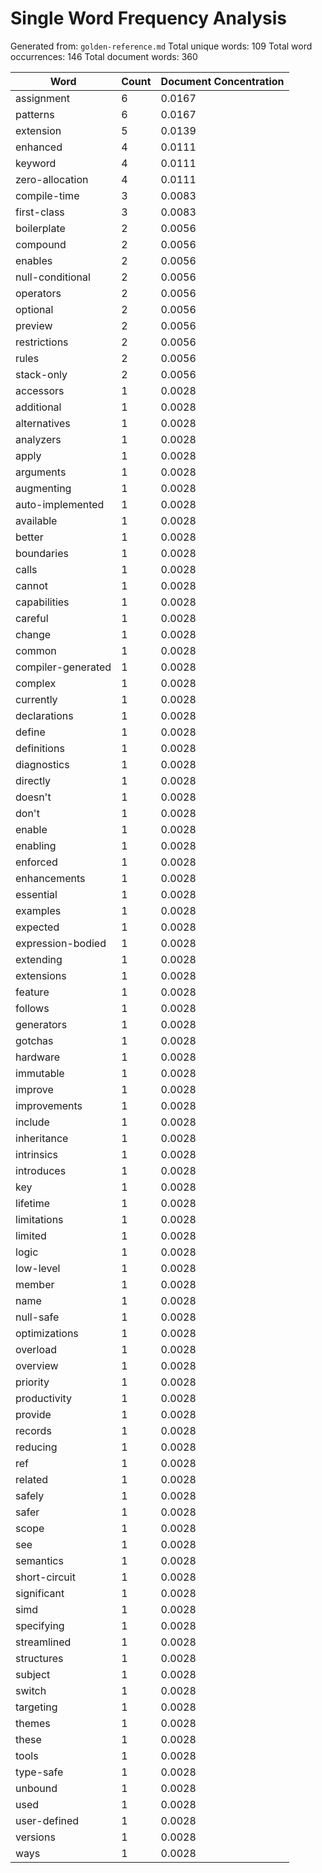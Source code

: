 # Single Word Frequency Analysis

Generated from: `golden-reference.md`
Total unique words: 109
Total word occurrences: 146
Total document words: 360

| Word | Count | Document Concentration |
|------|-------|------------------------|
| assignment | 6 | 0.0167 |
| patterns | 6 | 0.0167 |
| extension | 5 | 0.0139 |
| enhanced | 4 | 0.0111 |
| keyword | 4 | 0.0111 |
| zero-allocation | 4 | 0.0111 |
| compile-time | 3 | 0.0083 |
| first-class | 3 | 0.0083 |
| boilerplate | 2 | 0.0056 |
| compound | 2 | 0.0056 |
| enables | 2 | 0.0056 |
| null-conditional | 2 | 0.0056 |
| operators | 2 | 0.0056 |
| optional | 2 | 0.0056 |
| preview | 2 | 0.0056 |
| restrictions | 2 | 0.0056 |
| rules | 2 | 0.0056 |
| stack-only | 2 | 0.0056 |
| accessors | 1 | 0.0028 |
| additional | 1 | 0.0028 |
| alternatives | 1 | 0.0028 |
| analyzers | 1 | 0.0028 |
| apply | 1 | 0.0028 |
| arguments | 1 | 0.0028 |
| augmenting | 1 | 0.0028 |
| auto-implemented | 1 | 0.0028 |
| available | 1 | 0.0028 |
| better | 1 | 0.0028 |
| boundaries | 1 | 0.0028 |
| calls | 1 | 0.0028 |
| cannot | 1 | 0.0028 |
| capabilities | 1 | 0.0028 |
| careful | 1 | 0.0028 |
| change | 1 | 0.0028 |
| common | 1 | 0.0028 |
| compiler-generated | 1 | 0.0028 |
| complex | 1 | 0.0028 |
| currently | 1 | 0.0028 |
| declarations | 1 | 0.0028 |
| define | 1 | 0.0028 |
| definitions | 1 | 0.0028 |
| diagnostics | 1 | 0.0028 |
| directly | 1 | 0.0028 |
| doesn't | 1 | 0.0028 |
| don't | 1 | 0.0028 |
| enable | 1 | 0.0028 |
| enabling | 1 | 0.0028 |
| enforced | 1 | 0.0028 |
| enhancements | 1 | 0.0028 |
| essential | 1 | 0.0028 |
| examples | 1 | 0.0028 |
| expected | 1 | 0.0028 |
| expression-bodied | 1 | 0.0028 |
| extending | 1 | 0.0028 |
| extensions | 1 | 0.0028 |
| feature | 1 | 0.0028 |
| follows | 1 | 0.0028 |
| generators | 1 | 0.0028 |
| gotchas | 1 | 0.0028 |
| hardware | 1 | 0.0028 |
| immutable | 1 | 0.0028 |
| improve | 1 | 0.0028 |
| improvements | 1 | 0.0028 |
| include | 1 | 0.0028 |
| inheritance | 1 | 0.0028 |
| intrinsics | 1 | 0.0028 |
| introduces | 1 | 0.0028 |
| key | 1 | 0.0028 |
| lifetime | 1 | 0.0028 |
| limitations | 1 | 0.0028 |
| limited | 1 | 0.0028 |
| logic | 1 | 0.0028 |
| low-level | 1 | 0.0028 |
| member | 1 | 0.0028 |
| name | 1 | 0.0028 |
| null-safe | 1 | 0.0028 |
| optimizations | 1 | 0.0028 |
| overload | 1 | 0.0028 |
| overview | 1 | 0.0028 |
| priority | 1 | 0.0028 |
| productivity | 1 | 0.0028 |
| provide | 1 | 0.0028 |
| records | 1 | 0.0028 |
| reducing | 1 | 0.0028 |
| ref | 1 | 0.0028 |
| related | 1 | 0.0028 |
| safely | 1 | 0.0028 |
| safer | 1 | 0.0028 |
| scope | 1 | 0.0028 |
| see | 1 | 0.0028 |
| semantics | 1 | 0.0028 |
| short-circuit | 1 | 0.0028 |
| significant | 1 | 0.0028 |
| simd | 1 | 0.0028 |
| specifying | 1 | 0.0028 |
| streamlined | 1 | 0.0028 |
| structures | 1 | 0.0028 |
| subject | 1 | 0.0028 |
| switch | 1 | 0.0028 |
| targeting | 1 | 0.0028 |
| themes | 1 | 0.0028 |
| these | 1 | 0.0028 |
| tools | 1 | 0.0028 |
| type-safe | 1 | 0.0028 |
| unbound | 1 | 0.0028 |
| used | 1 | 0.0028 |
| user-defined | 1 | 0.0028 |
| versions | 1 | 0.0028 |
| ways | 1 | 0.0028 |
